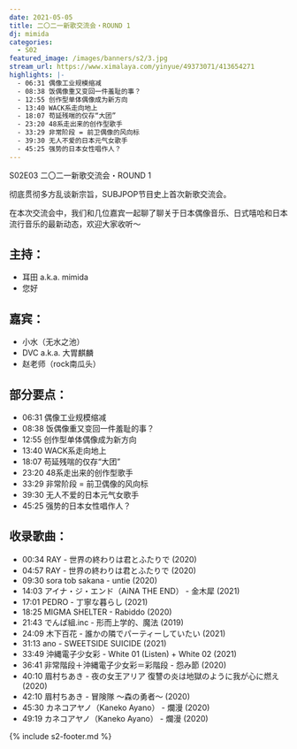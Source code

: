 ```yaml
---
date: 2021-05-05
title: 二〇二一新歌交流会・ROUND 1
dj: mimida
categories:
  - S02
featured_image: /images/banners/s2/3.jpg
stream_url: https://www.ximalaya.com/yinyue/49373071/413654271
highlights: |-
  - 06:31 偶像工业规模缩减
  - 08:38 饭偶像重又变回一件羞耻的事？
  - 12:55 创作型单体偶像成为新方向
  - 13:40 WACK系走向地上
  - 18:07 苟延残喘的仅存“大团”
  - 23:20 48系走出来的创作型歌手
  - 33:29 非常阶段 = 前卫偶像的风向标
  - 39:30 无人不爱的日本元气女歌手
  - 45:25 强势的日本女性唱作人？
---
```


S02E03 二〇二一新歌交流会・ROUND 1

彻底贯彻多方乱谈新宗旨，SUBJPOP节目史上首次新歌交流会。

在本次交流会中，我们和几位嘉宾一起聊了聊关于日本偶像音乐、日式嘻哈和日本流行音乐的最新动态，欢迎大家收听～


## 主持：

- 耳田 a.k.a. mimida
- 您好

## 嘉宾：

- 小水（无水之池）
- DVC a.k.a. 大胃麒麟
- 赵老师（rock南瓜头）

## 部分要点：

- 06:31 偶像工业规模缩减
- 08:38 饭偶像重又变回一件羞耻的事？
- 12:55 创作型单体偶像成为新方向
- 13:40 WACK系走向地上
- 18:07 苟延残喘的仅存“大团”
- 23:20 48系走出来的创作型歌手
- 33:29 非常阶段 = 前卫偶像的风向标
- 39:30 无人不爱的日本元气女歌手
- 45:25 强势的日本女性唱作人？

## 收录歌曲：

- 00:34 RAY - 世界の終わりは君とふたりで (2020)
- 04:57 RAY - 世界の終わりは君とふたりで (2020)
- 09:30 sora tob sakana - untie (2020)
- 14:03 アイナ・ジ・エンド（AiNA THE END） - 金木犀 (2021)
- 17:01 PEDRO - 丁寧な暮らし (2021)
- 18:25 MIGMA SHELTER - Rabiddo (2020)
- 21:43 でんぱ組.inc - 形而上学的、魔法 (2019)
- 24:09 木下百花 - 誰かの隣でパーティーしていたい (2021)
- 31:13 ano - SWEETSIDE SUICIDE (2021)
- 33:49 沖縄電子少女彩 - White 01 (Listen) + White 02 (2021)
- 36:41 非常階段＋沖縄電子少女彩＝彩階段 - 怨み節 (2020)
- 40:10 眉村ちあき - 夜の女王アリア 復讐の炎は地獄のように我が心に燃え (2020)
- 42:10 眉村ちあき - 冒険隊 〜森の勇者〜 (2020)
- 45:30 カネコアヤノ（Kaneko Ayano） - 爛漫 (2020)
- 49:19 カネコアヤノ（Kaneko Ayano） - 爛漫 (2020)

{% include s2-footer.md %}

